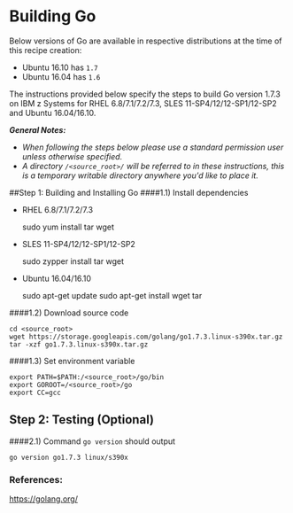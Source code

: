 # Building Go  

Below versions of Go are available in respective distributions at the time of this recipe creation:   

* Ubuntu 16.10 has `1.7` 
* Ubuntu 16.04 has `1.6`

The instructions provided below specify the steps to build Go version 1.7.3 on IBM z Systems for 
RHEL 6.8/7.1/7.2/7.3, SLES 11-SP4/12/12-SP1/12-SP2 and Ubuntu 16.04/16.10.

_**General Notes:**_   
* _When following the steps below please use a standard permission user unless otherwise specified._
* _A directory `/<source_root>/` will be referred to in these instructions, this is a temporary writable directory anywhere you'd like to place it._


##Step 1: Building and Installing Go 
####1.1) Install dependencies  

   * RHEL 6.8/7.1/7.2/7.3  

		sudo yum install tar wget 

   * SLES 11-SP4/12/12-SP1/12-SP2  

		sudo zypper install tar wget
   
   * Ubuntu 16.04/16.10  

		sudo apt-get update
		sudo apt-get install wget tar

####1.2) Download source code

	cd <source_root>
	wget https://storage.googleapis.com/golang/go1.7.3.linux-s390x.tar.gz
	tar -xzf go1.7.3.linux-s390x.tar.gz

####1.3) Set environment variable

	export PATH=$PATH:/<source_root>/go/bin
	export GOROOT=/<source_root>/go
	export CC=gcc


## Step 2: Testing (Optional)
####2.1)  Command `go version` should output

    go version go1.7.3 linux/s390x

### References:
https://golang.org/
